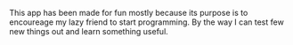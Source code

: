 This app has been made for fun mostly because its purpose is to encoureage my lazy friend to start programming. By
the way I can test few new things out and learn something useful.
